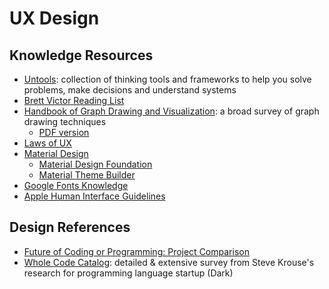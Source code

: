 # UX Design

## Knowledge Resources

* [Untools](https://untools.co/): collection of thinking tools and frameworks to help you solve problems, make decisions and understand systems
* [Brett Victor Reading List](https://gist.github.com/nickloewen/10565777)
* [Handbook of Graph Drawing and Visualization](https://cs.brown.edu/people/rtamassi/gdhandbook/): a broad survey of graph drawing techniques
  * [PDF version](../_assets/handbook-graph-drawing-and-visualization.pdf)
* [Laws of UX](https://lawsofux.com/)
* [Material Design](https://m3.material.io)
  * [Material Design Foundation](https://material.io/design/foundation-overview)
  * [Material Theme Builder](https://m3.material.io/theme-builder)
* [Google Fonts Knowledge](https://fonts.google.com/knowledge)
* [Apple Human Interface Guidelines](https://developer.apple.com/design/human-interface-guidelines/macos/overview/themes/)

## Design References

* [Future of Coding or Programming: Project Comparison](https://docs.google.com/spreadsheets/d/12sTu7RT-s_QlAupY1v-3DfI1Mm9NEX5YMWWTDAKHLfc/edit#gid=0)
* [Whole Code Catalog](https://futureofcoding.org/catalog/): detailed & extensive survey from Steve Krouse's research for programming language startup (Dark)
